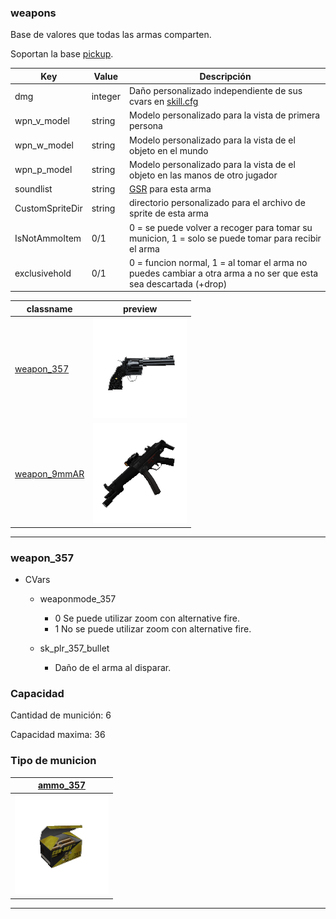 ### weapons

Base de valores que todas las armas comparten.

Soportan la base [pickup](../pickup_spanish.md).

| Key | Value | Descripción |
|-----|-------|-------------|
| dmg | integer | Daño personalizado independiente de sus cvars en [skill.cfg](../../game/skill.md) |
| wpn_v_model | string | Modelo personalizado para la vista de primera persona |
| wpn_w_model | string | Modelo personalizado para la vista de el objeto en el mundo |
| wpn_p_model | string | Modelo personalizado para la vista de el objeto en las manos de otro jugador |
| soundlist | string | [GSR](../../game/gsr_spanish.md) para esta arma |
| CustomSpriteDir | string | directorio personalizado para el archivo de sprite de esta arma |
| IsNotAmmoItem | 0/1 | 0 = se puede volver a recoger para tomar su municion, 1 = solo se puede tomar para recibir el arma |
| exclusivehold | 0/1 | 0 = funcion normal, 1 = al tomar el arma no puedes cambiar a otra arma a no ser que esta sea descartada (+drop) |

| classname | preview |
|-----------| :-----: |
[weapon_357](#weapon_357) | ![image](../../../images/weapon_357.png)
[weapon_9mmAR](#weapon_9mmAR) | ![image](../../../images/weapon_9mmAR.png)

---

### weapon_357

- CVars
	- weaponmode_357
		- 0 Se puede utilizar zoom con alternative fire.
		- 1 No se puede utilizar zoom con alternative fire.

	- sk_plr_357_bullet
		- Daño de el arma al disparar.

### Capacidad

Cantidad de munición: 6

Capacidad maxima: 36

### Tipo de municion

| [ammo_357](../ammo_spanish.md#ammo_357) |
| :---: |
| ![image](../../../images/ammo_357.png) |

---

